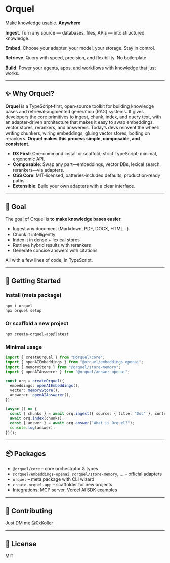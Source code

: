 # Orquel

Make knowledge usable. **Anywhere**

**Ingest**. Turn any source — databases, files, APIs — into structured knowledge.

**Embed**. Choose your adapter, your model, your storage. Stay in control.

**Retrieve**. Query with speed, precision, and flexibility. No boilerplate.

**Build**. Power your agents, apps, and workflows with knowledge that just works.


---

## ✨ Why Orquel?

**Orquel** is a TypeScript‑first, open‑source toolkit for building knowledge bases and retrieval‑augmented generation (RAG) systems. It gives developers the core primitives to ingest, chunk, index, and query text, with an adapter‑driven architecture that makes it easy to swap embeddings, vector stores, rerankers, and answerers.
Today’s devs reinvent the wheel: writing chunkers, wiring embeddings, gluing vector stores, bolting on rerankers. **Orquel makes this process simple, composable, and consistent**.

* **DX First**: One‑command install or scaffold; strict TypeScript; minimal, ergonomic API.
* **Composable**: Swap any part—embeddings, vector DBs, lexical search, rerankers—via adapters.
* **OSS Core**: MIT‑licensed, batteries‑included defaults; production‑ready paths.
* **Extensible**: Build your own adapters with a clear interface.

---

## 🎯 Goal

The goal of Orquel is **to make knowledge bases easier**:

* Ingest any document (Markdown, PDF, DOCX, HTML…)
* Chunk it intelligently
* Index it in dense + lexical stores
* Retrieve hybrid results with rerankers
* Generate concise answers with citations

All with a few lines of code, in TypeScript.

---

## 🚀 Getting Started

### Install (meta package)

```bash
npm i orquel
npx orquel setup
```

### Or scaffold a new project

```bash
npx create-orquel-app@latest
```

### Minimal usage

```ts
import { createOrquel } from "@orquel/core";
import { openAIEmbeddings } from "@orquel/embeddings-openai";
import { memoryStore } from "@orquel/store-memory";
import { openAIAnswerer } from "@orquel/answer-openai";

const orq = createOrquel({
  embeddings: openAIEmbeddings(),
  vector: memoryStore(),
  answerer: openAIAnswerer(),
});

(async () => {
  const { chunks } = await orq.ingest({ source: { title: "Doc" }, content: "# Hello Orquel" });
  await orq.index(chunks);
  const { answer } = await orq.answer("What is Orquel?");
  console.log(answer);
})();
```

---

## 📦 Packages

* `@orquel/core` – core orchestrator & types
* `@orquel/embeddings-openai`, `@orquel/store-memory`, … – official adapters
* `orquel` – meta package with CLI wizard
* `create-orquel-app` – scaffolder for new projects
* Integrations: MCP server, Vercel AI SDK examples

---

## 🤝 Contributing

Just DM me [@0xKoller](https://x.com/0xKoller)

---

## 📜 License

MIT

